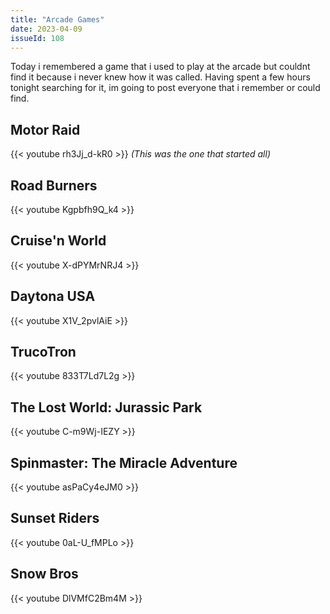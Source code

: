 ```yaml
---
title: "Arcade Games"
date: 2023-04-09
issueId: 108
---
```


Today i remembered a game that i used to play at the arcade but couldnt find it because i never knew how it was called. Having spent a few hours tonight searching for it, im going to post everyone that i remember or could find.

## Motor Raid
{{< youtube rh3Jj_d-kR0 >}}
*(This was the one that started all)*

## Road Burners
{{< youtube Kgpbfh9Q_k4 >}}

## Cruise'n World
{{< youtube X-dPYMrNRJ4 >}}

## Daytona USA
{{< youtube X1V_2pvlAiE >}}

## TrucoTron
{{< youtube 833T7Ld7L2g >}}

## The Lost World: Jurassic Park
{{< youtube C-m9Wj-IEZY >}}

## Spinmaster: The Miracle Adventure
{{< youtube asPaCy4eJM0 >}}

## Sunset Riders
{{< youtube 0aL-U_fMPLo >}}

## Snow Bros
{{< youtube DlVMfC2Bm4M >}}
